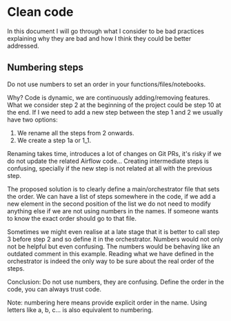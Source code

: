 # Clean code

In this document I will go through what I
consider to be bad practices explaining why they are bad and how I think they
could be better addressed.


## Numbering steps

Do not use numbers to set an order in your functions/files/notebooks.

Why? Code is dynamic, we are continuously adding/removing features. What we
consider step 2 at the beginning of the project could be step 10 at the end. If
I we need to add a new step between the step 1 and 2 we usually have two
options:

1. We rename all the steps from 2 onwards.
2. We create a step 1a or 1_1.

Renaming takes time, introduces a lot of changes on Git PRs, it's risky if we
do not update the related Airflow code... Creating intermediate steps is
confusing, specially if the new step is not related at all with the previous
step.

The proposed solution is to clearly define a main/orchestrator file that sets
the order. We can have a list of steps somewhere in the code, if we add a new
element in the second position of the list we do not need to modify anything
else if we are not using numbers in the names. If someone wants to know the
exact order should go to that file.

Sometimes we might even realise at a late stage that it is better to call step
3 before step 2 and so define it in the orchestrator. Numbers would not only
not be helpful but even confusing. The numbers would be behaving like an
outdated comment in this example. Reading what we have defined in the
orchestrator is indeed the only way to be sure about the real order of the
steps.

Conclusion: Do not use numbers, they are confusing. Define the order in the
code, you can always trust code.

Note: numbering here means provide explicit order in the name. Using letters like
a, b, c... is also equivalent to numbering.

